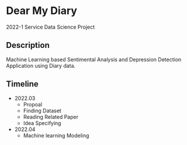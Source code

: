 # Dear My Diary
2022-1 Service Data Science Project

## Description
Machine Learning based Sentimental Analysis and Depression Detection Application using Diary data.

## Timeline
- 2022.03
    - Propoal 
    - Finding Dataset
    - Reading Related Paper
    - Idea Specifying
- 2022.04
    - Machine learning Modeling

